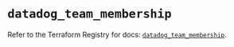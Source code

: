 # `datadog_team_membership`

Refer to the Terraform Registry for docs: [`datadog_team_membership`](https://registry.terraform.io/providers/datadog/datadog/3.60.1/docs/resources/team_membership).

